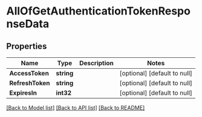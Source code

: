 # AllOfGetAuthenticationTokenResponseData

## Properties
Name | Type | Description | Notes
------------ | ------------- | ------------- | -------------
**AccessToken** | **string** |  | [optional] [default to null]
**RefreshToken** | **string** |  | [optional] [default to null]
**ExpiresIn** | **int32** |  | [optional] [default to null]

[[Back to Model list]](../README.md#documentation-for-models) [[Back to API list]](../README.md#documentation-for-api-endpoints) [[Back to README]](../README.md)

